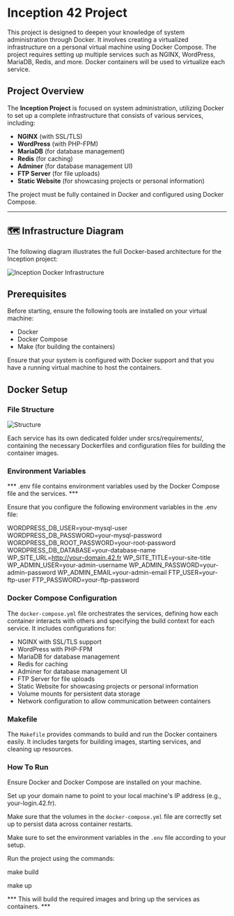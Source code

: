 # Inception 42 Project 

This project is designed to deepen your knowledge of system administration through Docker. It involves creating a virtualized infrastructure on a personal virtual machine using Docker Compose. The project requires setting up multiple services such as NGINX, WordPress, MariaDB, Redis, and more. Docker containers will be used to virtualize each service.

## Project Overview

The **Inception Project** is focused on system administration, utilizing Docker to set up a complete infrastructure that consists of various services, including:

- **NGINX** (with SSL/TLS)
- **WordPress** (with PHP-FPM)
- **MariaDB** (for database management)
- **Redis** (for caching)
- **Adminer** (for database management UI)
- **FTP Server** (for file uploads)
- **Static Website** (for showcasing projects or personal information)

The project must be fully contained in Docker and configured using Docker Compose.

---

## 🗺️ Infrastructure Diagram

The following diagram illustrates the full Docker-based architecture for the Inception project:

![Inception Docker Infrastructure](incep.png)

## Prerequisites

Before starting, ensure the following tools are installed on your virtual machine:

- Docker
- Docker Compose
- Make (for building the containers)

Ensure that your system is configured with Docker support and that you have a running virtual machine to host the containers.


## Docker Setup 
### File Structure
![Structure](syruct.png)


Each service has its own dedicated folder under srcs/requirements/, containing the necessary Dockerfiles and configuration files for building the container images.

### Environment Variables

*** .env file contains environment variables used by the Docker Compose file and the services. ***

Ensure that you configure the following environment variables in the .env file:

WORDPRESS_DB_USER=your-mysql-user
WORDPRESS_DB_PASSWORD=your-mysql-password
WORDPRESS_DB_ROOT_PASSWORD=your-root-password
WORDPRESS_DB_DATABASE=your-database-name
WP_SITE_URL=http://your-domain.42.fr
WP_SITE_TITLE=your-site-title
WP_ADMIN_USER=your-admin-username
WP_ADMIN_PASSWORD=your-admin-password
WP_ADMIN_EMAIL=your-admin-email
FTP_USER=your-ftp-user
FTP_PASSWORD=your-ftp-password


### Docker Compose Configuration
The `docker-compose.yml` file orchestrates the services, defining how each container interacts with others and specifying the build context for each service.
It includes configurations for:
- NGINX with SSL/TLS support
- WordPress with PHP-FPM
- MariaDB for database management
- Redis for caching
- Adminer for database management UI
- FTP Server for file uploads
- Static Website for showcasing projects or personal information
- Volume mounts for persistent data storage
- Network configuration to allow communication between containers


### Makefile
The `Makefile` provides commands to build and run the Docker containers easily. It includes targets for building images, starting services, and cleaning up resources.


### How To Run 

Ensure Docker and Docker Compose are installed on your machine.

Set up your domain name to point to your local machine's IP address (e.g., your-login.42.fr).

Make sure that the volumes in the `docker-compose.yml` file are correctly set up to persist data across container restarts.

Make sure to set the environment variables in the `.env` file according to your setup.

Run the project using the commands:

make build

make up

*** This will build the required images and bring up the services as containers. ***



